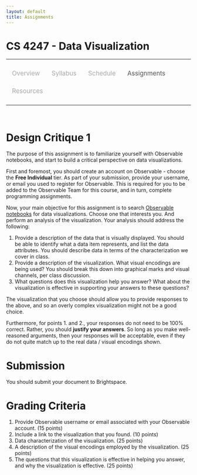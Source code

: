 ```yaml
---
layout: default
title: Assignments
---
```


<style>
.topnav {
  overflow: hidden;
  background-color: #fdfdfd;
}

.topnav a {
  float: left;
  color: #aaaaaa;
  text-align: center;
  padding: 14px 16px;
  text-decoration: none;
  font-size: 17px;
}

.topnav a:hover {
  color: #555555;
}

.topnav a.active {
  color: #555555;
}
</style>

# CS 4247 - Data Visualization

---

<div class='topnav'>
  <a href="/teaching/vis/spring2023">Overview</a>
  <a href="/teaching/vis/spring2023/syllabus">Syllabus</a>
  <a href="/teaching/vis/spring2023/schedule">Schedule</a>
  <a class='active' href="/teaching/vis/spring2023/assignments">Assignments</a>
  <a href="/teaching/vis/spring2023/resources">Resources</a>
</div>

---

<br>

# Design Critique 1

The purpose of this assignment is to familiarize yourself with Observable notebooks, and start to build a critical perspective on data visualizations.

First and foremost, you should create an account on Observable - choose the **Free Individual** tier. As part of your submission, provide your username, or email you used to register for Observable. This is required for you to be added to the Observable Team for this course, and in turn, complete programming assignments.

Now, your main objective for this assignment is to search [Observable notebooks](https://observablehq.com/) for data visualizations. Choose one that interests you. And perform an analysis of the visualization. Your analysis should address the following:

1. Provide a description of the data that is visually displayed. You should be able to identify what a data item represents, and list the data attributes. You should describe data in terms of the characterization we cover in class.
2. Provide a description of the visualization. What visual encodings are being used? You should break this down into graphical marks and visual channels, per class discussion.
3. What questions does this visualization help you answer? What about the visualization is effective in supporting your answers to these questions?

The visualization that you choose should allow you to provide responses to the above, and so an overly complex visualization might not be a good choice.

Furthermore, for points 1. and 2., your responses do not need to be 100% correct. Rather, you should **justify your answers**. So long as you make well-reasoned arguments, then your responses will be acceptable, even if they do not quite match up to the real data / visual encodings shown.

# Submission

You should submit your document to Brightspace.

# Grading Criteria

1. Provide Observable username or email associated with your Observable account. (15 points)
2. Include a link to the visualization that you found. (10 points)
3. Data characterization of the visualization. (25 points)
4. A description of the visual encodings employed by the visualization. (25 points)
5. The questions that this visualization is effective in helping you answer, and why the visualization is effective. (25 points)
